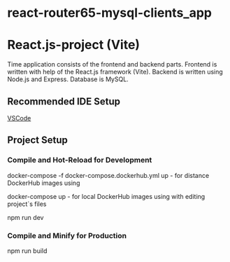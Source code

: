 # react-router65-mysql-clients_app

# React.js-project (Vite)

Time application consists of the frontend and backend parts.
Frontend is written with help of the React.js framework (Vite).
Backend is written using Node.js and Express.
Database is MySQL.

## Recommended IDE Setup

[VSCode](https://code.visualstudio.com/)

## Project Setup

### Compile and Hot-Reload for Development

docker-compose -f docker-compose.dockerhub.yml up - for distance DockerHub images using

docker-compose up - for local DockerHub images using with editing project`s files

npm run dev

### Compile and Minify for Production

npm run build
